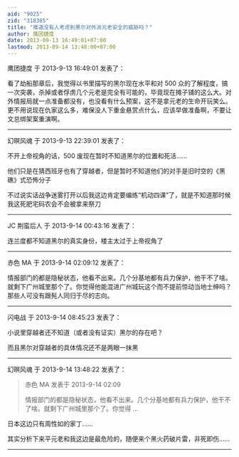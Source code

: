```yaml
---
aid: "9025"
zid: "318385"
title: "难道没有人考虑到黑尔对外派元老安全的威胁吗？"
author: 鹰团捷度
date: 2013-09-13 16:49:01+07:00
lastmod: 2013-09-14 13:48:00+07:00
---
```


鹰团捷度 于 2013-9-13 16:49:01 发表了：

看了劫船那章后，我觉得以书里描写的黑尔现在水平和对 500 众的了解程度，搞一次突袭，杀掉或者俘虏几个元老是完全有可能的，毕竟现在摊子铺的这么大。对外情报局就一点准备都没有，也没看有什么预案，这不是拿元老的生命开玩笑么。更不用说现在仇家这么多，难保没人下重金悬赏点什么，应该早做准备啊，不要让文总绑架案重演啊。

---

幻暝风魂 于 2013-9-13 22:39:01 发表了：

不开上帝视角的话，500 废现在暂时不知道黑尔的位置和死活……

他们只是在猜西班牙也有了穿越者，但是暂时不知道他们的对手是旧时空的《黑礁》式恐怖分子

不过说实话战争迷雾打开以后我这边肯定要编练“机动四课”了，就是不知道那时候我这死肥宅码农会不会被拿来祭刀

---

JC 荆蛮后人 于 2013-9-14 00:43:16 发表了：

连兰度都不知道黑尔的真实身份，楼主太过于上帝视角了

---

赤色 MA 于 2013-9-14 02:09:12 发表了：

情报部门的都是隐秘状态，他看不出来。几个分基地都有兵力保护，他干不了啥。就剩下广州城里那个了。你觉得他能混进广州城玩这个而不提前惊动当地士绅吗？那些人可没有跟髡人同归于尽的志向。

---

闪电战 于 2013-9-14 08:45:23 发表了：

小说里穿越者还不知道（或者没有证实）黑尔的存在吧？

而且黑尔对穿越者的具体情况还不是两眼一抹黑

---

幻暝风魂 于 2013-9-14 13:48:22 发表了：

> 赤色 MA 发表于 2013-9-14 02:09
>
> 情报部门的都是隐秘状态，他看不出来。几个分基地都有兵力保护，他干不了啥。就剩下广州城里那个了。你觉得 ...

日本这边只有周性如的家丁……

其实分析下来平元老和我这边是最危险的，随便来个黑火药破片雷，非死即伤……

---
